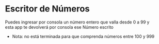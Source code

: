 # Escritor de Números

Puedes ingresar por consola un número entero que valla desde 0 a 99 y esta app te devolverá por consola ese Número escrito

- Nota: no está terminada para que comprenda números entre 100 y 999
